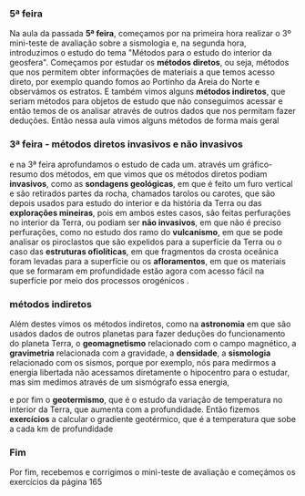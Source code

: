 ### 5ª feira
Na aula da passada **5ª feira**, começamos por na primeira hora realizar o 3º mini-teste de avaliação sobre a sismologia e, na segunda hora, introduzimos o estudo do tema "Métodos para o estudo do interior da geosfera".
Começamos por estudar os **métodos diretos**, ou seja, métodos que nos permitem obter informações de materiais a que temos acesso direto, por exemplo quando fomos ao Portinho da Areia do Norte e observámos os estratos.
E também vimos alguns **métodos indiretos**, que seriam métodos para objetos de estudo que não conseguimos acessar e então temos de os analisar através de outros dados que nos permitam fazer deduções.
Então nessa aula vimos alguns métodos de forma mais geral
### 3ª feira - métodos diretos invasivos e não invasivos
e na 3ª feira aprofundamos o estudo de cada um.
através um gráfico-resumo dos métodos, em que vimos que os métodos diretos podiam **invasivos**, como as **sondagens geológicas**, em que é feito um furo vertical e são retirados partes da rocha, chamados tarolos ou carotes, que são depois usados para estudo do interior e da história da Terra ou das **explorações mineiras**, pois em ambos estes casos, são feitas perfurações no interior da Terra,
ou podiam ser **não invasivos**, em que não é preciso perfurações, como no estudo dos ramo do **vulcanismo**, em que se pode analisar os piroclastos que são expelidos para a superfície da Terra ou o caso das **estruturas ofiolíticas**, em que fragmentos da crosta oceânica foram levadas para a superfície ou os **afloramentos**, em que os materiais que se formaram em profundidade estão agora com acesso fácil na superfície por meio dos processos orogénicos . 
### métodos indiretos
Além destes vimos os métodos indiretos, como na **astronomia** em que são usados dados de outros planetas para fazer deduções do funcionamento do planeta Terra, o **geomagnetismo** relacionado com o campo magnético, a **gravimetria** relacionada com a gravidade, a **densidade**, a **sismologia** relacionado com os sismos, porque por exemplo, nós para medirmos a energia libertada não acessamos diretamente o hipocentro para o estudar, mas sim medimos através de um sismógrafo essa energia,

e por fim o **geotermismo**, que é o estudo da variação de temperatura no interior da Terra, que aumenta com a profundidade. Então fizemos **exercícios** a calcular o gradiente geotérmico, que é a temperatura que sobe a cada km de profundidade

### Fim
Por fim, recebemos e corrigimos o mini-teste de avaliação e começámos os exercícios da página 165